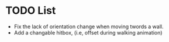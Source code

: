 # TODO List

- Fix the lack of orientation change when moving twords a wall.
- Add a changable hitbox, (i.e, offset during walking animation)

